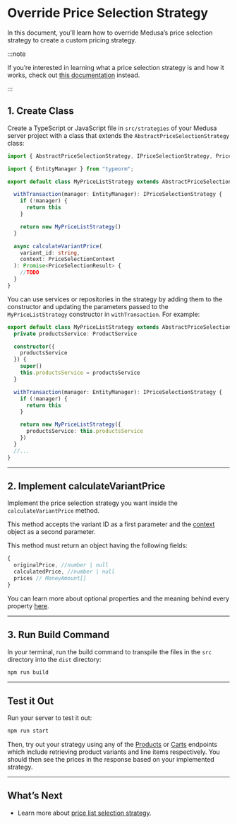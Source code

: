 # Override Price Selection Strategy

In this document, you’ll learn how to override Medusa’s price selection strategy to create a custom pricing strategy.

:::note

If you’re interested in learning what a price selection strategy is and how it works, check out [this documentation](./index.md) instead.

:::

## 1. Create Class

Create a TypeScript or JavaScript file in `src/strategies` of your Medusa server project with a class that extends the `AbstractPriceSelectionStrategy` class:

```typescript
import { AbstractPriceSelectionStrategy, IPriceSelectionStrategy, PriceSelectionContext, PriceSelectionResult } from "@medusajs/medusa";

import { EntityManager } from "typeorm";

export default class MyPriceListStrategy extends AbstractPriceSelectionStrategy {

  withTransaction(manager: EntityManager): IPriceSelectionStrategy {
    if (!manager) {
      return this
    }

    return new MyPriceListStrategy()
  }

  async calculateVariantPrice(
    variant_id: string,
    context: PriceSelectionContext
  ): Promise<PriceSelectionResult> {
    //TODO
  }
}
```

You can use services or repositories in the strategy by adding them to the constructor and updating the parameters passed to the `MyPriceListStrategy` constructor in `withTransaction`. For example:

```typescript
export default class MyPriceListStrategy extends AbstractPriceSelectionStrategy {
  private productsService: ProductService

  constructor({
    productsService
  }) {
    super()
    this.productsService = productsService
  }

  withTransaction(manager: EntityManager): IPriceSelectionStrategy {
    if (!manager) {
      return this
    }

    return new MyPriceListStrategy({
      productsService: this.productsService
    })
  }
  //...
}
```

---

## 2. Implement calculateVariantPrice

Implement the price selection strategy you want inside the `calculateVariantPrice` method.

This method accepts the variant ID as a first parameter and the [context](./index.md#context-object) object as a second parameter.

This method must return an object having the following fields:

```typescript noHeader
{
  originalPrice, //number | null
  calculatedPrice, //number | null
  prices // MoneyAmount[]
}
```

You can learn more about optional properties and the meaning behind every property [here](./index.md#calculatevariantprice-method).

---

## 3. Run Build Command

In your terminal, run the build command to transpile the files in the `src` directory into the `dist` directory:

```bash npm2yarn
npm run build
```

---

## Test it Out

Run your server to test it out:

```bash npm2yarn
npm run start
```

Then, try out your strategy using any of the [Products](https://docs.medusajs.com/api/store/#tag/Product) or [Carts](https://docs.medusajs.com/api/store/#tag/Cart) endpoints which include retrieving product variants and line items respectively. You should then see the prices in the response based on your implemented strategy.

---

## What’s Next

- Learn more about [price list selection strategy](./index.md).
